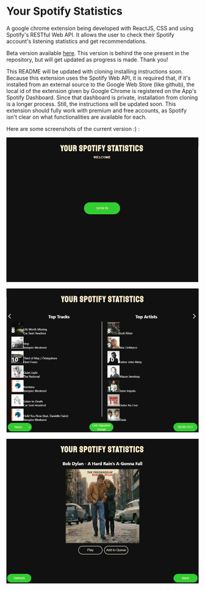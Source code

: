 # Your Spotify Statistics

A google chrome extension being developed with ReactJS, CSS and using Spotify's RESTful Web API. It allows the user to check their Spotify account's listening statistics and get recommendations.  

Beta version available [here](https://chrome.google.com/webstore/detail/spotify-stats-react-beta/mkcilobclflkbcpmgmjbnkipkkhhiigj).
This version is behind the one present in the repository, but will get updated as progress is made. Thank you!

This README will be updated with cloning installing instructions soon. Because this extension uses the Spotify Web API, it is required that, if it's installed from an external source to the Google Web Store (like github), the local id of the extension given by Google Chrome is registered on the App's Spotify Dashboard. Since that dashboard is private, installation from cloning is a longer process. Still, the instructions will be updated soon. 
This extension should fully work with premium and free accounts, as Spotify isn't clear on what functionalities are available for each.

Here are some screenshots of the current version :) :

![Signed Out Menu](/images/signedoutmenu.PNG?raw=true "Signed Out Menu") 

![Signed In Menu](/images/signedinmenu.PNG?raw=true "Signed In Menu")

![AOTD Menu](/images/aotdmenu.PNG?raw=true "AOTD Menu")

